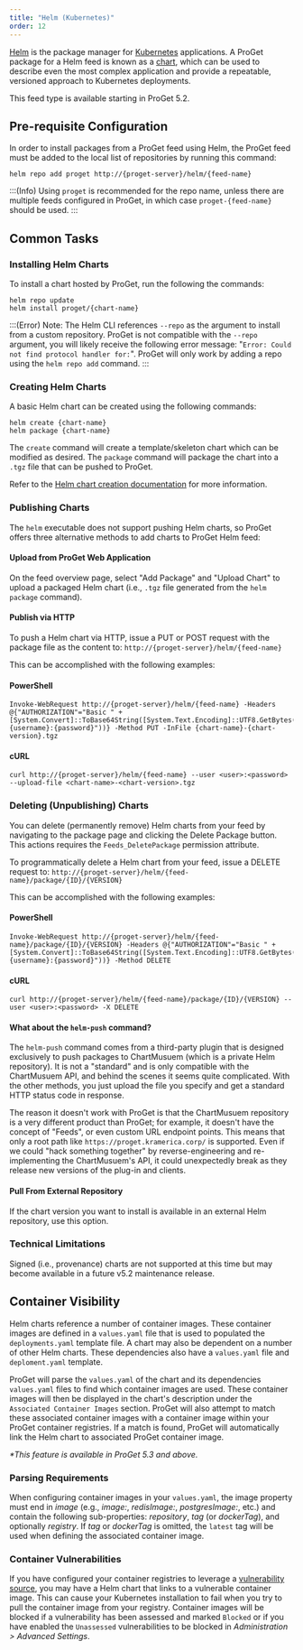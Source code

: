 ```yaml
---
title: "Helm (Kubernetes)"
order: 12
---
```



[Helm](https://helm.sh/) is the package manager for [Kubernetes](https://kubernetes.io/) applications. A ProGet package for a Helm feed is known as a [chart](https://helm.sh/docs/developing_charts/#charts), which can be used to describe even the most complex application and provide a repeatable, versioned approach to Kubernetes deployments.

This feed type is available starting in ProGet 5.2.

## Pre-requisite Configuration 

In order to install packages from a ProGet feed using Helm, the ProGet feed must be added to the local list of repositories by running this command:

```
helm repo add proget http://{proget-server}/helm/{feed-name}
```


:::(Info) 
Using `proget` is recommended for the repo name, unless there are multiple feeds configured in ProGet, in which case `proget-{feed-name}` should be used.
:::


## Common Tasks 

### Installing Helm Charts

To install a chart hosted by ProGet, run the following the commands: 

```
helm repo update
helm install proget/{chart-name}
```

:::(Error)
 Note: The Helm CLI references `--repo` as the argument to install from a custom repository.  ProGet is not compatible with the `--repo` argument, you will likely receive the following error message: "`Error: Could not find protocol handler for:`". ProGet will only work by adding a repo using the `helm repo add` command.
:::


### Creating Helm Charts

A basic Helm chart can be created using the following commands:

```
helm create {chart-name}
helm package {chart-name}
```

The `create` command will create a template/skeleton chart which can be modified as desired. The `package` command will package the chart into a `.tgz` file that can be pushed to ProGet. 

Refer to the [Helm chart creation documentation](https://helm.sh/docs/using_helm/#creating-your-own-charts) for more information.

### Publishing Charts

The `helm` executable does not support pushing Helm charts, so ProGet offers three alternative methods to add charts to ProGet Helm feed:

#### Upload from ProGet Web Application

On the feed overview page, select "Add Package" and "Upload Chart" to upload a packaged Helm chart (i.e., `.tgz` file generated from the `helm package` command).

#### Publish via HTTP

To push a Helm chart via HTTP, issue a PUT or POST request with the package file as the content to: `http://{proget-server}/helm/{feed-name}`

This can be accomplished with the following examples: 

#### PowerShell

```
Invoke-WebRequest http://{proget-server}/helm/{feed-name} -Headers @{"AUTHORIZATION"="Basic " + [System.Convert]::ToBase64String([System.Text.Encoding]::UTF8.GetBytes("{username}:{password}"))} -Method PUT -InFile {chart-name}-{chart-version}.tgz
```

#### cURL

```
curl http://{proget-server}/helm/{feed-name} --user <user>:<password> --upload-file <chart-name>-<chart-version>.tgz
```

### Deleting (Unpublishing) Charts

You can delete (permanently remove) Helm charts from your feed by navigating to the package page and clicking the Delete Package button. This actions requires the `Feeds_DeletePackage` permission attribute.

To programmatically delete a Helm chart from your feed, issue a DELETE request to: `http://{proget-server}/helm/{feed-name}/package/{ID}/{VERSION}`

This can be accomplished with the following examples: 

#### PowerShell

```
Invoke-WebRequest http://{proget-server}/helm/{feed-name}/package/{ID}/{VERSION} -Headers @{"AUTHORIZATION"="Basic " + [System.Convert]::ToBase64String([System.Text.Encoding]::UTF8.GetBytes("{username}:{password}"))} -Method DELETE
```

#### cURL

```
curl http://{proget-server}/helm/{feed-name}/package/{ID}/{VERSION} --user <user>:<password> -X DELETE
```

#### What about the  `helm-push` command?

The `helm-push` command comes from a third-party plugin that is designed exclusively to push packages to ChartMusuem (which is a private Helm repository). It is not a "standard" and is only compatible with the ChartMusuem API, and behind the scenes it seems quite complicated. With the other methods, you just upload the file you specify and get a standard HTTP status code in response.

The reason it doesn't work with ProGet is that the ChartMusuem repository is a very different product than ProGet; for example, it doesn't have the concept of "Feeds", or even custom URL endpoint points. This means that only a root path like `https://proget.kramerica.corp/` is supported. Even if we could "hack something together" by reverse-engineering and re-implementing the ChartMusuem's API, it could unexpectedly break as they release new versions of the plug-in and clients.


#### Pull From External Repository

If the chart version you want to install is available in an external Helm repository, use this option.

### Technical Limitations

Signed (i.e., provenance) charts are not supported at this time but may become available in a future v5.2 maintenance release.

## Container Visibility 

Helm charts reference a number of container images. These container images are defined in a `values.yaml` file that is used to populated the `deployments.yaml` template file. A chart may also be dependent on a number of other Helm charts. These dependencies also have a `values.yaml` file and `deploment.yaml` template.

ProGet will parse the `values.yaml` of the chart and its dependencies `values.yaml` files to find which container images are used. These container images will then be displayed in the chart's description under the `Associated Container Images` section. ProGet will also attempt to match these associated container images with a container image within your ProGet container registries. If a match is found, ProGet will automatically link the Helm chart to associated ProGet container image.

_*This feature is available in ProGet 5.3 and above._

### Parsing Requirements

When configuring container images in your `values.yaml`, the image property must end in _image_ (e.g., _image:_, _redisImage:_, _postgresImage:_, etc.) and contain the following sub-properties: _repository_, _tag_ (or _dockerTag_), and optionally _registry_. If _tag_ or _dockerTag_ is omitted, the `latest` tag will be used when defining the associated container image.

### Container Vulnerabilities

If you have configured your container registries to leverage a [vulnerability source](/docs/proget/sca/vulnerabilities), you may have a Helm chart that links to a vulnerable container image. This can cause your Kubernetes installation to fail when you try to pull the container image from your registry. Container images will be blocked if a vulnerability has been assessed and marked `Blocked` or if you have enabled the `Unassessed` vulnerabilities to be blocked in _Administration > Advanced Settings_.